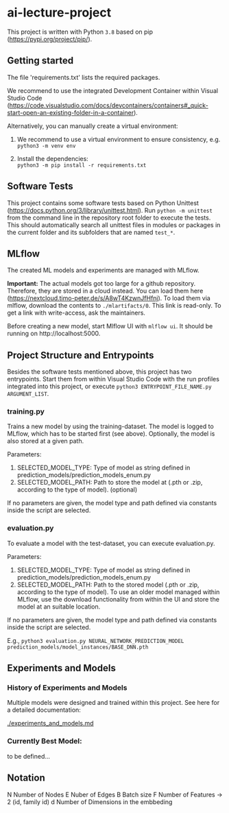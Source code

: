# ai-lecture-project

This project is written with Python `3.8` based on pip (https://pypi.org/project/pip/).

## Getting started

The file 'requirements.txt' lists the required packages.

We recommend to use the integrated Development Container within Visual Studio Code (https://code.visualstudio.com/docs/devcontainers/containers#_quick-start-open-an-existing-folder-in-a-container).

Alternatively, you can manually create a virtual environment:

1. We recommend to use a virtual environment to ensure consistency, e.g.   
`python3 -m venv env`

2. Install the dependencies:  
`python3 -m pip install -r requirements.txt` 


## Software Tests
This project contains some software tests based on Python Unittest (https://docs.python.org/3/library/unittest.html). 
Run `python -m unittest` from the command line in the repository root folder to execute the tests. This should automatically search all unittest files in modules or packages in the current folder and its subfolders that are named `test_*`.

## MLflow
The created ML models and experiments are managed with MLflow.

**Important:** The actual models got too large for a github repository. Therefore, they are stored in a cloud instead. You can load them here (https://nextcloud.timo-peter.de/s/A8wT4KzwnJfHfnj). To load them via mlflow, download the contents to `./mlartifacts/0`. This link is read-only. To get a link with write-access, ask the maintainers.

Before creating a new model, start Mlflow UI with ```mlflow ui```.
It should be running on  http://localhost:5000.

## Project Structure and Entrypoints
Besides the software tests mentioned above, this project has two entrypoints. Start them from within Visual Studio Code with the run profiles integrated into this project, or execute `python3 ENTRYPOINT_FILE_NAME.py ARGUMENT_LIST`.

### training.py
Trains a new model by using the training-dataset. The model is logged to MLflow, which has to be started first (see above). Optionally, the model is also stored at a given path.

Parameters:
1. SELECTED_MODEL_TYPE: Type of model as string defined in prediction_models/prediction_models_enum.py
2. SELECTED_MODEL_PATH: Path to store the model at (.pth or .zip, according to the type of model). (optional)

If no parameters are given, the model type and path defined via constants inside the script are selected.

### evaluation.py
To evaluate a model with the test-dataset, you can execute evaluation.py. 

Parameters:
1. SELECTED_MODEL_TYPE: Type of model as string defined in prediction_models/prediction_models_enum.py
2. SELECTED_MODEL_PATH: Path to the stored model (.pth or .zip, according to the type of model). To use an older model managed within MLflow, use the download functionality from within the UI and store the model at an suitable location.

If no parameters are given, the model type and path defined via constants inside the script are selected.

E.g., `python3 evaluation.py NEURAL_NETWORK_PREDICTION_MODEL prediction_models/model_instances/BASE_DNN.pth`


## Experiments and Models

### History of Experiments and Models

Multiple models were designed and trained within this project. See here for a detailed documentation:

[./experiments_and_models.md](./experiments_and_models.md)

### Currently Best Model:

to be defined...

## Notation
N Number of Nodes
E Nuber of Edges 
B Batch size 
F Number of Features -> 2 (id, family id)
d Number of Dimensions in the embbeding 


